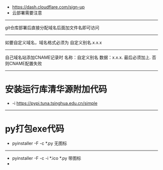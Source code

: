 * https://dash.cloudflare.com/sign-up
* 云部署需要注意
***
git仓库部署后直接分配域名后面加文件名即可访问
***
如要自定义域名，域名格式必须为 自定义别名.x.x.x
***
自己域名站添加CNAME记录时 名称：自定义别名 数据：x.x.x. 最后必须加上. 否则CNAME配置失败
***
# 安装运行库清华源附加代码
 *  -i https://pypi.tuna.tsinghua.edu.cn/simple

***
 # py打包exe代码
* pyinstaller -F -c *.py   无图标
***
* pyinstaller -F -c -i *.ico *.py   带图标
* 
